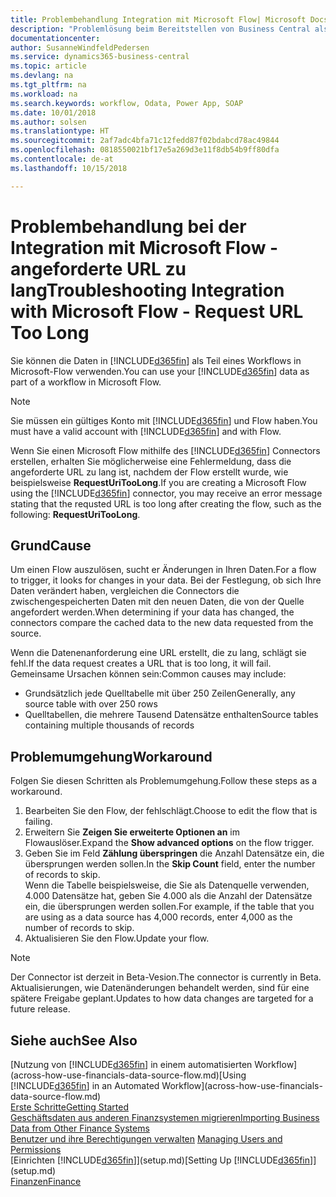 ```yaml
---
title: Problembehandlung Integration mit Microsoft Flow| Microsoft Docs
description: "Problemlösung beim Bereitstellen von Business Central als Datenquelle und eine OData-URL Ihrer Webdienste festlegen, um eine Geschäfts-App mithilfe einem automatisierten Workflow zu erstellen."
documentationcenter: 
author: SusanneWindfeldPedersen
ms.service: dynamics365-business-central
ms.topic: article
ms.devlang: na
ms.tgt_pltfrm: na
ms.workload: na
ms.search.keywords: workflow, Odata, Power App, SOAP
ms.date: 10/01/2018
ms.author: solsen
ms.translationtype: HT
ms.sourcegitcommit: 2af7adc4bfa71c12fedd87f02bdabcd78ac49844
ms.openlocfilehash: 0818550021bf17e5a269d3e11f8db54b9ff80dfa
ms.contentlocale: de-at
ms.lasthandoff: 10/15/2018

---
```

# <a name="troubleshooting-integration-with-microsoft-flow---request-url-too-long"></a><span data-ttu-id="305ce-103">Problembehandlung bei der Integration mit Microsoft Flow - angeforderte URL zu lang</span><span class="sxs-lookup"><span data-stu-id="305ce-103">Troubleshooting Integration with Microsoft Flow - Request URL Too Long</span></span>
<span data-ttu-id="305ce-104">Sie können die Daten in [!INCLUDE[d365fin](includes/d365fin_md.md)] als Teil eines Workflows in Microsoft-Flow verwenden.</span><span class="sxs-lookup"><span data-stu-id="305ce-104">You can use your [!INCLUDE[d365fin](includes/d365fin_md.md)] data as part of a workflow in Microsoft Flow.</span></span>  

> [!NOTE]  
>   <span data-ttu-id="305ce-105">Sie müssen ein gültiges Konto mit [!INCLUDE[d365fin](includes/d365fin_md.md)] und Flow haben.</span><span class="sxs-lookup"><span data-stu-id="305ce-105">You must have a valid account with [!INCLUDE[d365fin](includes/d365fin_md.md)] and with Flow.</span></span>  

<span data-ttu-id="305ce-106">Wenn Sie einen Microsoft Flow mithilfe des [!INCLUDE[d365fin](includes/d365fin_md.md)] Connectors erstellen, erhalten Sie möglicherweise eine Fehlermeldung, dass die angeforderte URL zu lang ist, nachdem der Flow erstellt wurde, wie beispielsweise **RequestUriTooLong**.</span><span class="sxs-lookup"><span data-stu-id="305ce-106">If you are creating a Microsoft Flow using the [!INCLUDE[d365fin](includes/d365fin_md.md)] connector, you may receive an error message stating that the requsted URL is too long after creating the flow, such as the following: **RequestUriTooLong**.</span></span>

## <a name="cause"></a><span data-ttu-id="305ce-107">Grund</span><span class="sxs-lookup"><span data-stu-id="305ce-107">Cause</span></span>
<span data-ttu-id="305ce-108">Um einen Flow auszulösen, sucht er Änderungen in Ihren Daten.</span><span class="sxs-lookup"><span data-stu-id="305ce-108">For a flow to trigger, it looks for changes in your data.</span></span> <span data-ttu-id="305ce-109">Bei der Festlegung, ob sich Ihre Daten verändert haben, vergleichen die Connectors die zwischengespeicherten Daten mit den neuen Daten, die von der Quelle angefordert werden.</span><span class="sxs-lookup"><span data-stu-id="305ce-109">When determining if your data has changed, the connectors compare the cached data to the new data requested from the source.</span></span>  

<span data-ttu-id="305ce-110">Wenn die Datenenanforderung eine URL erstellt, die zu lang, schlägt sie fehl.</span><span class="sxs-lookup"><span data-stu-id="305ce-110">If the data request creates a URL that is too long, it will fail.</span></span> <span data-ttu-id="305ce-111">Gemeinsame Ursachen können sein:</span><span class="sxs-lookup"><span data-stu-id="305ce-111">Common causes may include:</span></span>
- <span data-ttu-id="305ce-112">Grundsätzlich jede Quelltabelle mit über 250 Zeilen</span><span class="sxs-lookup"><span data-stu-id="305ce-112">Generally, any source table with over 250 rows</span></span>
- <span data-ttu-id="305ce-113">Quelltabellen, die mehrere Tausend Datensätze enthalten</span><span class="sxs-lookup"><span data-stu-id="305ce-113">Source tables containing multiple thousands of records</span></span>

## <a name="workaround"></a><span data-ttu-id="305ce-114">Problemumgehung</span><span class="sxs-lookup"><span data-stu-id="305ce-114">Workaround</span></span>
<span data-ttu-id="305ce-115">Folgen Sie diesen Schritten als Problemumgehung.</span><span class="sxs-lookup"><span data-stu-id="305ce-115">Follow these steps as a workaround.</span></span>
1. <span data-ttu-id="305ce-116">Bearbeiten Sie den Flow, der fehlschlägt.</span><span class="sxs-lookup"><span data-stu-id="305ce-116">Choose to edit the flow that is failing.</span></span>
2. <span data-ttu-id="305ce-117">Erweitern Sie **Zeigen Sie erweiterte Optionen an** im Flowauslöser.</span><span class="sxs-lookup"><span data-stu-id="305ce-117">Expand the **Show advanced options** on the flow trigger.</span></span>
3. <span data-ttu-id="305ce-118">Geben Sie im Feld **Zählung überspringen** die Anzahl Datensätze ein, die übersprungen werden sollen.</span><span class="sxs-lookup"><span data-stu-id="305ce-118">In the **Skip Count** field, enter the number of records to skip.</span></span>  
<span data-ttu-id="305ce-119">Wenn die Tabelle beispielsweise, die Sie als Datenquelle verwenden, 4.000 Datensätze hat, geben Sie 4.000 als die Anzahl der Datensätze ein, die übersprungen werden sollen.</span><span class="sxs-lookup"><span data-stu-id="305ce-119">For example, if the table that you are using as a data source has 4,000 records, enter 4,000 as the number of records to skip.</span></span>
4. <span data-ttu-id="305ce-120">Aktualisieren Sie den Flow.</span><span class="sxs-lookup"><span data-stu-id="305ce-120">Update your flow.</span></span>

> [!NOTE]  
> <span data-ttu-id="305ce-121">Der Connector ist derzeit in Beta-Vesion.</span><span class="sxs-lookup"><span data-stu-id="305ce-121">The connector is currently in Beta.</span></span> <span data-ttu-id="305ce-122">Aktualisierungen, wie Datenänderungen behandelt werden, sind für eine spätere Freigabe geplant.</span><span class="sxs-lookup"><span data-stu-id="305ce-122">Updates to how data changes are targeted for a future release.</span></span>


## <a name="see-also"></a><span data-ttu-id="305ce-123">Siehe auch</span><span class="sxs-lookup"><span data-stu-id="305ce-123">See Also</span></span>
<span data-ttu-id="305ce-124">[Nutzung von [!INCLUDE[d365fin](includes/d365fin_md.md)] in einem automatisierten Workflow](across-how-use-financials-data-source-flow.md)</span><span class="sxs-lookup"><span data-stu-id="305ce-124">[Using [!INCLUDE[d365fin](includes/d365fin_md.md)] in an Automated Workflow](across-how-use-financials-data-source-flow.md)</span></span>  
[<span data-ttu-id="305ce-125">Erste Schritte</span><span class="sxs-lookup"><span data-stu-id="305ce-125">Getting Started</span></span>](product-get-started.md)  
[<span data-ttu-id="305ce-126">Geschäftsdaten aus anderen Finanzsystemen migrieren</span><span class="sxs-lookup"><span data-stu-id="305ce-126">Importing Business Data from Other Finance Systems</span></span>](across-import-data-configuration-packages.md)  
<span data-ttu-id="305ce-127">[Benutzer und ihre Berechtigungen verwalten](ui-how-users-permissions.md)  </span><span class="sxs-lookup"><span data-stu-id="305ce-127">[Managing Users and Permissions](ui-how-users-permissions.md)  </span></span>  
<span data-ttu-id="305ce-128">[Einrichten [!INCLUDE[d365fin](includes/d365fin_md.md)]](setup.md)</span><span class="sxs-lookup"><span data-stu-id="305ce-128">[Setting Up [!INCLUDE[d365fin](includes/d365fin_md.md)]](setup.md)</span></span>  
[<span data-ttu-id="305ce-129">Finanzen</span><span class="sxs-lookup"><span data-stu-id="305ce-129">Finance</span></span>](finance.md)  

